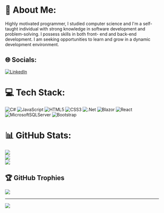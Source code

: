 # 💫 About Me:
Highly motivated programmer, I studied computer science and I'm a self-taught individual with strong knowledge in software development and problem-solving. I possess skills in both front- end and back-end development. I am seeking opportunities to learn and grow in a dynamic development environment.


## 🌐 Socials:
[![LinkedIn](https://img.shields.io/badge/LinkedIn-%230077B5.svg?logo=linkedin&logoColor=white)](https://linkedin.com/in/linkedin.com/in/rancel-leandro-garcia) 

# 💻 Tech Stack:
![C#](https://img.shields.io/badge/c%23-%23239120.svg?style=for-the-badge&logo=c-sharp&logoColor=white) ![JavaScript](https://img.shields.io/badge/javascript-%23323330.svg?style=for-the-badge&logo=javascript&logoColor=%23F7DF1E) ![HTML5](https://img.shields.io/badge/html5-%23E34F26.svg?style=for-the-badge&logo=html5&logoColor=white) ![CSS3](https://img.shields.io/badge/css3-%231572B6.svg?style=for-the-badge&logo=css3&logoColor=white) ![.Net](https://img.shields.io/badge/.NET-5C2D91?style=for-the-badge&logo=.net&logoColor=white) ![Blazor](https://img.shields.io/badge/blazor-%235C2D91.svg?style=for-the-badge&logo=blazor&logoColor=white) ![React](https://img.shields.io/badge/react-%2320232a.svg?style=for-the-badge&logo=react&logoColor=%2361DAFB) ![MicrosoftSQLServer](https://img.shields.io/badge/Microsoft%20SQL%20Server-CC2927?style=for-the-badge&logo=microsoft%20sql%20server&logoColor=white) ![Bootstrap](https://img.shields.io/badge/bootstrap-%238511FA.svg?style=for-the-badge&logo=bootstrap&logoColor=white)
# 📊 GitHub Stats:
![](https://github-readme-stats.vercel.app/api?username=RncH2&theme=calm&hide_border=false&include_all_commits=false&count_private=true)<br/>
![](https://github-readme-streak-stats.herokuapp.com/?user=RncH2&theme=calm&hide_border=false)<br/>
![](https://github-readme-stats.vercel.app/api/top-langs/?username=RncH2&theme=calm&hide_border=false&include_all_commits=false&count_private=true&layout=compact)

## 🏆 GitHub Trophies
![](https://github-profile-trophy.vercel.app/?username=RncH2&theme=onedark&no-frame=false&no-bg=true&margin-w=4)

---
[![](https://visitcount.itsvg.in/api?id=RncH2&icon=0&color=0)](https://visitcount.itsvg.in)

<!-- Proudly created with GPRM ( https://gprm.itsvg.in ) -->
